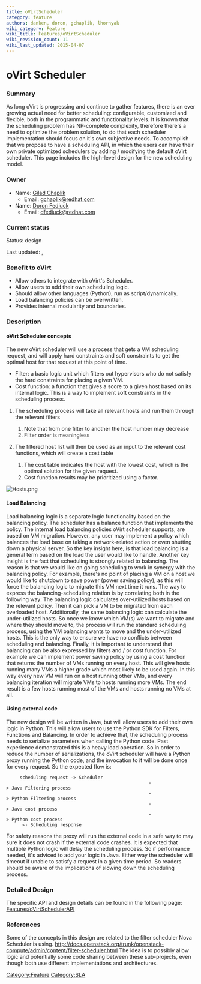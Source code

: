 ```yaml
---
title: oVirtScheduler
category: feature
authors: danken, doron, gchaplik, lhornyak
wiki_category: Feature
wiki_title: Features/oVirtScheduler
wiki_revision_count: 11
wiki_last_updated: 2015-04-07
---
```


# oVirt Scheduler

### Summary

As long oVirt is progressing and continue to gather features, there is an ever growing actual need for better scheduling: configurable,
customized and flexible, both in the programmatic and functionality levels.
It is known that the scheduling problem has NP-complete complexity, therefore there's a need to optimize the problem solution,
to do that each scheduler implementation should focus on it's own subjective needs. To accomplish that we propose to have a scheduling
API, in which the users can have their own private optimized schedulers by adding / modifying the default oVirt scheduler.
This page includes the high-level design for the new scheduling model.

### Owner

*   Name: [ Gilad Chaplik](User:gchaplik)
    -   Email: <gchaplik@redhat.com>
*   Name: [ Doron Fediuck](User:Doron)
    -   Email: <dfediuck@redhat.com>

### Current status

Status: design

Last updated: ,

### Benefit to oVirt

*   Allow others to integrate with oVirt's Scheduler.
*   Allow users to add their own scheduling logic.
*   Should allow other languages (Python), run as script/dynamically.
*   Load balancing policies can be overwritten.
*   Provides internal modularity and boundaries.

### Description

#### oVirt Scheduler concepts

The new oVirt scheduler will use a process that gets a VM scheduling request, and will apply hard constraints
and soft constraints to get the optimal host for that request at this point of time.

*   Filter: a basic logic unit which filters out hypervisors who do not satisfy the hard constraints for placing a given VM.
*   Cost function: a function that gives a score to a given host based on its internal logic. This is a way to implement soft constraints in the scheduling process.

1.  The scheduling process will take all relevant hosts and run them through the relevant filters
    1.  Note that from one filter to another the host number may decrease
    2.  Filter order is meaningless

2.  The filtered host list will then be used as an input to the relevant cost functions, which will create a cost table
    1.  The cost table indicates the host with the lowest cost, which is the optimal solution for the given request.
    2.  Cost function results may be prioritized using a factor.

![](Hosts.png "Hosts.png")

#### Load Balancing

Load balancing logic is a separate logic functionality based on the balancing policy.
The scheduler has a balance function that implements the policy. The internal load balancing
policies oVirt scheduler supports, are based on VM migration. However, any user may implement
a policy which balances the load base on taking a network-related action or even shutting down
a physical server.
So the key insight here, is that load balancing is a general term based on the load the user would like to handle.
Another key insight is the fact that scheduling is strongly related to balancing. The reason is that we would
like on going scheduling to work in synergy with the balancing policy. For example, there's no point of placing
a VM on a host we would like to shutdown to save power (power saving policy), as this will force the balancing
logic to migrate this VM next time it runs.
The way to express the balancing-scheduling relation is by correlating both in the following way:
The balancing logic calculates over-utilized hosts based on the relevant policy. Then it can pick a VM
to be migrated from each overloaded host. Additionally, the same balancing logic can calculate the
under-utilized hosts. So once we know which VM(s) we want to migrate and where they should move to,
the process will run the standard scheduling process, using the VM balancing wants to move and the
under-utilized hosts. This is the only way to ensure we have no conflicts between scheduling and balancing.
Finally, it is important to understand that balancing can be also expressed by filters and / or cost function.
For example we can implement power saving policy by using a cost function that returns the number of VMs
running on every host. This will give hosts running many VMs a higher grade which most likely to be used
again. In this way every new VM will run on a host running other VMs, and every balancing iteration will migrate
VMs to hosts running more VMs. The end result is a few hosts running most of the VMs and hosts running no VMs
at all.

#### Using external code

The new design will be written in Java, but will allow users to add their own logic in Python.
This will allow users to use the Python SDK for Filters, Functions and Balancing. In order to achieve
that, the scheduling process needs to serialize parameters when calling the Python code. Past experience
demonstrated this is a heavy load operation. So in order to reduce the number of serializations, the oVirt
scheduler will have a Python proxy running the Python code, and the invocation to it will be done once for
every request.
So the expected flow is:

         scheduling request -> Scheduler
                                                         -> Java Filtering process
                                                         -> Python Filtering process
                                                         -> Java cost process
                                                         -> Python cost process
          <- Scheduling response

For safety reasons the proxy will run the external code in a safe way to may sure it does not crash
if the external code crashes.
It is expected that multiple Python logic will delay the scheduling process. So if performance needed,
it's adviced to add your logic in Java. Either way the scheduler will timeout if unable to satisfy a request
in a given time period. So readers should be aware of the implications of slowing down the scheduling
process.

### Detailed Design

The specific API and design details can be found in the following page: [Features/oVirtSchedulerAPI](Features/oVirtSchedulerAPI)

### References

Some of the concepts in this design are related to the filter scheduler Nova Scheduler is using.
<http://docs.openstack.org/trunk/openstack-compute/admin/content/filter-scheduler.html>
The idea is to possibly allow logic and potentially some code sharing between these sub-projects,
even though both use different implementations and architectures.

<Category:Feature> <Category:SLA>
